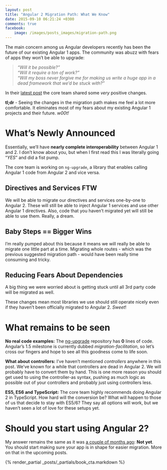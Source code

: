 ```yaml
---
layout: post
title: "Angular 2 Migration Path: What We Know"
date: 2015-09-10 06:21:24 +0300
comments: true
facebook:
    image: /images/posts_images/migration-path.png
---
```


The main concern among us Angular developers recently has been the future of our existing Angular 1 apps. The community was abuzz with fears of apps they won’t be able to upgrade:

> *“Will it be possible?”*  
> *“Will it require a ton of work?”*  
> *“Will my boss never forgive me for making us write a huge app in a dead framework that we’d be stuck with?”*

In their [latest post](http://angularjs.blogspot.com/2015/08/angular-1-and-angular-2-coexistence.html) the core team shared some *very* positive changes.

**tl;dr** - Seeing the changes in the migration path makes me feel a lot more comfortable. It eliminates most of my fears about my existing Angular 1 projects and their future. *w00t!*

# What’s Newly Announced

Essentially, we’ll have **nearly complete interoperability** between Angular 1 and 2. I don’t know about you, but when I first read this I was literally going “*YES*” and did a fist pump.

The core team is working on `ng-upgrade`, a library that enables calling Angular 1 code from Angular 2 and vice versa.

## Directives and Services FTW

We will be able to migrate our directives and services one-by-one to Angular 2. These will still be able to inject Angular 1 services and use other Angular 1 directives. Also, code that you haven’t migrated yet will still be able to use them. Really, a dream.

## Baby Steps == Bigger Wins

I’m really pumped about this because it means we will really be able to migrate one little part at a time. Migrating whole routes - which was the previous suggested migration path - would have been really time consuming and tricky.

## Reducing Fears About Dependencies

A big thing we were worried about is getting stuck until all 3rd party code will be migrated as well.

These changes mean most libraries we use should still operate nicely even if they haven’t been officially migrated to Angular 2. *Sweet*!

# What remains to be seen

**No real code examples:**  The [ng-upgrade](http://github.com/angular/ngUpgrade) repository has **0** lines of code. Angular’s 1.5 milestone is currently dubbed *migration-facilitation*, so let’s cross our fingers and hope to see all this goodness come to life soon.

**What about controllers:** I’ve haven’t mentioned *controllers* anywhere in this post. We’ve known for a while that controllers are dead in Angular 2. We will probably have to convert them by hand. This is one more reason you should get used to using the controller-as syntax, pushing as much logic as possible out of your controllers and probably just using controllers less.

**ES5, ES6 and TypeScript:** The core team highly recommends doing Angular 2 in TypeScript. How hard will the conversion be? What will happen to those of us that decide to stay with ES5/6? They say all options will work, but we haven’t seen a lot of love for these setups yet.

# Should you start using Angular 2?

My answer remains the same as it was [a couple of months ago](http://www.codelord.net/2015/06/27/should-you-use-angular-2-dot-0-or-1-dot-x/): **Not yet**. You should start making sure your app is in shape for easier migration. More on that in the upcoming posts.

{% render_partial _posts/_partials/book_cta.markdown %}
